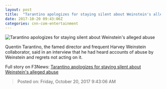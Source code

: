 ```yaml
---
layout: post
title:  "Tarantino apologizes for staying silent about Weinstein's alleged abuse"
date: 2017-10-20 09:43:06Z
categories: cnn-com-entertainment
---
```


![Tarantino apologizes for staying silent about Weinstein's alleged abuse](http://cdn.cnn.com/cnnnext/dam/assets/171019172554-quentin-tarantino-super-tease.jpg)

Quentin Tarantino, the famed director and frequent Harvey Weinstein collaborator, said in an interview that he had heard accounts of abuse by Weinstein and regrets not acting on it.


Full story on F3News: [Tarantino apologizes for staying silent about Weinstein's alleged abuse](http://www.f3nws.com/n/sHEJU)

> Posted on: Friday, October 20, 2017 9:43:06 AM
